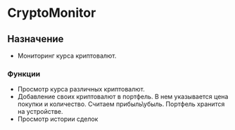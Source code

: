 # CryptoMonitor

## Назначение

* Мониторинг курса криптовалют.

### Функции

* Просмотр курса различных криптовалют.
* Добавление своих криптовалют в портфель. В нем указывается цена покупки и количество. Считаем прибыль\убыль. Портфель хранится на устройстве.
* Просмотр истории сделок
